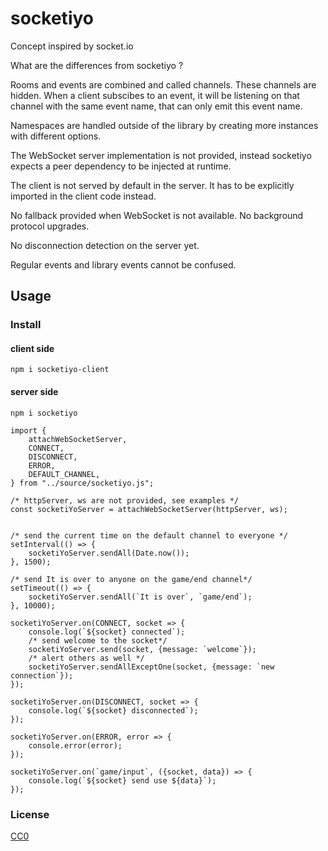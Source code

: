 # socketiyo


Concept inspired by socket.io

What are the differences from socketiyo ?

Rooms and events are combined and called channels. These channels are hidden. When a client subscibes to an event, it will be listening on that channel with the same event name, that can only emit this event name.

Namespaces are handled outside of the library by creating more instances with different options.

The WebSocket server implementation is not provided, instead socketiyo expects a peer dependency to be injected at runtime.

The client is not served by default in the server. It has to be explicitly imported in the client code instead.

No fallback provided when WebSocket is not available. No background protocol upgrades.

No disconnection detection on the server yet.

Regular events and library events cannot be confused.

## Usage

### Install

#### client side

`npm i socketiyo-client`

#### server side

`npm i socketiyo`

```
import {
    attachWebSocketServer,
    CONNECT,
    DISCONNECT,
	ERROR,
	DEFAULT_CHANNEL,
} from "../source/socketiyo.js";

/* httpServer, ws are not provided, see examples */
const socketiYoServer = attachWebSocketServer(httpServer, ws);


/* send the current time on the default channel to everyone */
setInterval(() => {
    socketiYoServer.sendAll(Date.now());
}, 1500);

/* send It is over to anyone on the game/end channel*/
setTimeout(() => {
    socketiYoServer.sendAll(`It is over`, `game/end`);
}, 10000);

socketiYoServer.on(CONNECT, socket => {
    console.log(`${socket} connected`);
    /* send welcome to the socket*/
    socketiYoServer.send(socket, {message: `welcome`});
    /* alert others as well */
    socketiYoServer.sendAllExceptOne(socket, {message: `new connection`});
});

socketiYoServer.on(DISCONNECT, socket => {
    console.log(`${socket} disconnected`);
});

socketiYoServer.on(ERROR, error => {
    console.error(error);
});

socketiYoServer.on(`game/input`, ({socket, data}) => {
    console.log(`${socket} send use ${data}`);
});
```

### License

[CC0](./license.txt)